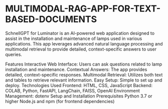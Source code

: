 # MULTIMODAL-RAG-APP-FOR-TEXT-BASED-DOCUMENTS
SchnellGPT for Luminator is an AI-powered web application designed to assist in the installation and maintenance of lamps used in various applications. This app leverages advanced natural language processing and multimodal retrieval to provide detailed, context-specific answers to user queries.

Features
Interactive Web Interface: Users can ask questions related to lamp installation and maintenance.
Contextual Answers: The app provides detailed, context-specific responses.
Multimodal Retrieval: Utilizes both text and tables to retrieve relevant information.
Easy Setup: Simple to set up and deploy.
Technologies Used
Frontend: HTML, CSS, JavaScript
Backend: COLAB, Python, FastAPI, LangChain, FAISS, OpenAI
Environment Management: dotenv
Setup and Installation
Prerequisites
Python 3.7 or higher
Node.js and npm (for frontend dependencies)
